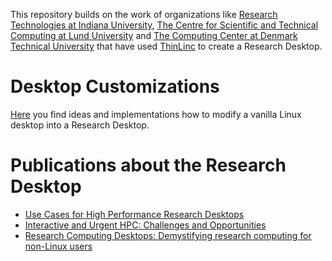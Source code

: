This repository builds on the work of organizations like [Research Technologies at Indiana University](https://kb.iu.edu/d/apum), [The Centre for Scientific and Technical Computing at Lund University](https://www.lunarc.lu.se/) and [The Computing Center at Denmark Technical University](https://www.hpc.dtu.dk/) that have used [ThinLinc](https://www.cendio.com/) to create a Research Desktop. 

# Desktop Customizations
[Here](./DesktopCustomizations/README.md) you find ideas and implementations how to modify a vanilla Linux desktop into a Research Desktop.

# Publications about the Research Desktop
- [Use Cases for High Performance Research Desktops](https://arxiv.org/abs/2404.03298)
- [Interactive and Urgent HPC: Challenges and Opportunities](https://arxiv.org/abs/2401.14550)
- [Research Computing Desktops: Demystifying research computing for non-Linux users](https://dl.acm.org/doi/10.1145/3332186.3332206)


